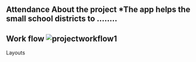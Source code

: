  Attendance
About the project
*The app helps the small school districts to ........
---
 Work flow
![projectworkflow1](https://user-images.githubusercontent.com/20691248/27249684-c0ee019c-52e0-11e7-8b9b-1fac8f6667ef.jpg)
---
 Layouts


